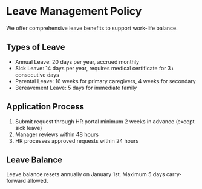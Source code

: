 # Leave Management Policy

We offer comprehensive leave benefits to support work-life balance.

## Types of Leave

- Annual Leave: 20 days per year, accrued monthly
- Sick Leave: 14 days per year, requires medical certificate for 3+ consecutive days
- Parental Leave: 16 weeks for primary caregivers, 4 weeks for secondary
- Bereavement Leave: 5 days for immediate family

## Application Process

1. Submit request through HR portal minimum 2 weeks in advance (except sick leave)
2. Manager reviews within 48 hours
3. HR processes approved requests within 24 hours

## Leave Balance

Leave balance resets annually on January 1st. Maximum 5 days carry-forward allowed.